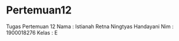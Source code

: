 # Pertemuan12
Tugas Pertemuan 12
Nama  : Istianah Retna Ningtyas Handayani
Nim   : 1900018276
Kelas : E
